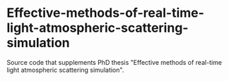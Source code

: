 # Effective-methods-of-real-time-light-atmospheric-scattering-simulation
Source code that supplements PhD thesis "Effective methods of real-time light atmospheric scattering simulation".
